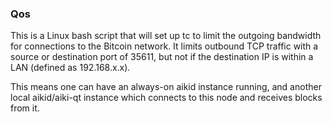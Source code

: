 ### Qos ###

This is a Linux bash script that will set up tc to limit the outgoing bandwidth for connections to the Bitcoin network. It limits outbound TCP traffic with a source or destination port of 35611, but not if the destination IP is within a LAN (defined as 192.168.x.x).

This means one can have an always-on aikid instance running, and another local aikid/aiki-qt instance which connects to this node and receives blocks from it.
